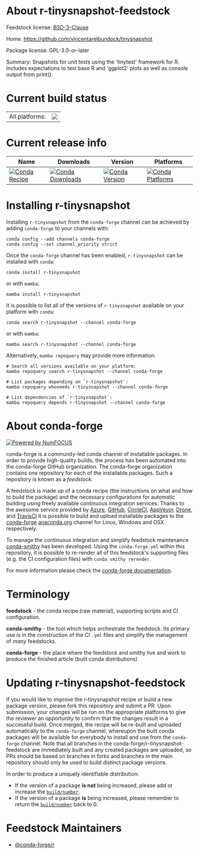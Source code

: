 About r-tinysnapshot-feedstock
==============================

Feedstock license: [BSD-3-Clause](https://github.com/conda-forge/r-tinysnapshot-feedstock/blob/main/LICENSE.txt)

Home: https://github.com/vincentarelbundock/tinysnapshot

Package license: GPL-3.0-or-later

Summary: Snapshots for unit tests using the 'tinytest' framework for R. Includes expectations to test base R and 'ggplot2' plots as well as console output from print().

Current build status
====================


<table><tr><td>All platforms:</td>
    <td>
      <a href="https://dev.azure.com/conda-forge/feedstock-builds/_build/latest?definitionId=24677&branchName=main">
        <img src="https://dev.azure.com/conda-forge/feedstock-builds/_apis/build/status/r-tinysnapshot-feedstock?branchName=main">
      </a>
    </td>
  </tr>
</table>

Current release info
====================

| Name | Downloads | Version | Platforms |
| --- | --- | --- | --- |
| [![Conda Recipe](https://img.shields.io/badge/recipe-r--tinysnapshot-green.svg)](https://anaconda.org/conda-forge/r-tinysnapshot) | [![Conda Downloads](https://img.shields.io/conda/dn/conda-forge/r-tinysnapshot.svg)](https://anaconda.org/conda-forge/r-tinysnapshot) | [![Conda Version](https://img.shields.io/conda/vn/conda-forge/r-tinysnapshot.svg)](https://anaconda.org/conda-forge/r-tinysnapshot) | [![Conda Platforms](https://img.shields.io/conda/pn/conda-forge/r-tinysnapshot.svg)](https://anaconda.org/conda-forge/r-tinysnapshot) |

Installing r-tinysnapshot
=========================

Installing `r-tinysnapshot` from the `conda-forge` channel can be achieved by adding `conda-forge` to your channels with:

```
conda config --add channels conda-forge
conda config --set channel_priority strict
```

Once the `conda-forge` channel has been enabled, `r-tinysnapshot` can be installed with `conda`:

```
conda install r-tinysnapshot
```

or with `mamba`:

```
mamba install r-tinysnapshot
```

It is possible to list all of the versions of `r-tinysnapshot` available on your platform with `conda`:

```
conda search r-tinysnapshot --channel conda-forge
```

or with `mamba`:

```
mamba search r-tinysnapshot --channel conda-forge
```

Alternatively, `mamba repoquery` may provide more information:

```
# Search all versions available on your platform:
mamba repoquery search r-tinysnapshot --channel conda-forge

# List packages depending on `r-tinysnapshot`:
mamba repoquery whoneeds r-tinysnapshot --channel conda-forge

# List dependencies of `r-tinysnapshot`:
mamba repoquery depends r-tinysnapshot --channel conda-forge
```


About conda-forge
=================

[![Powered by
NumFOCUS](https://img.shields.io/badge/powered%20by-NumFOCUS-orange.svg?style=flat&colorA=E1523D&colorB=007D8A)](https://numfocus.org)

conda-forge is a community-led conda channel of installable packages.
In order to provide high-quality builds, the process has been automated into the
conda-forge GitHub organization. The conda-forge organization contains one repository
for each of the installable packages. Such a repository is known as a *feedstock*.

A feedstock is made up of a conda recipe (the instructions on what and how to build
the package) and the necessary configurations for automatic building using freely
available continuous integration services. Thanks to the awesome service provided by
[Azure](https://azure.microsoft.com/en-us/services/devops/), [GitHub](https://github.com/),
[CircleCI](https://circleci.com/), [AppVeyor](https://www.appveyor.com/),
[Drone](https://cloud.drone.io/welcome), and [TravisCI](https://travis-ci.com/)
it is possible to build and upload installable packages to the
[conda-forge](https://anaconda.org/conda-forge) [anaconda.org](https://anaconda.org/)
channel for Linux, Windows and OSX respectively.

To manage the continuous integration and simplify feedstock maintenance
[conda-smithy](https://github.com/conda-forge/conda-smithy) has been developed.
Using the ``conda-forge.yml`` within this repository, it is possible to re-render all of
this feedstock's supporting files (e.g. the CI configuration files) with ``conda smithy rerender``.

For more information please check the [conda-forge documentation](https://conda-forge.org/docs/).

Terminology
===========

**feedstock** - the conda recipe (raw material), supporting scripts and CI configuration.

**conda-smithy** - the tool which helps orchestrate the feedstock.
                   Its primary use is in the construction of the CI ``.yml`` files
                   and simplify the management of *many* feedstocks.

**conda-forge** - the place where the feedstock and smithy live and work to
                  produce the finished article (built conda distributions)


Updating r-tinysnapshot-feedstock
=================================

If you would like to improve the r-tinysnapshot recipe or build a new
package version, please fork this repository and submit a PR. Upon submission,
your changes will be run on the appropriate platforms to give the reviewer an
opportunity to confirm that the changes result in a successful build. Once
merged, the recipe will be re-built and uploaded automatically to the
`conda-forge` channel, whereupon the built conda packages will be available for
everybody to install and use from the `conda-forge` channel.
Note that all branches in the conda-forge/r-tinysnapshot-feedstock are
immediately built and any created packages are uploaded, so PRs should be based
on branches in forks and branches in the main repository should only be used to
build distinct package versions.

In order to produce a uniquely identifiable distribution:
 * If the version of a package **is not** being increased, please add or increase
   the [``build/number``](https://docs.conda.io/projects/conda-build/en/latest/resources/define-metadata.html#build-number-and-string).
 * If the version of a package **is** being increased, please remember to return
   the [``build/number``](https://docs.conda.io/projects/conda-build/en/latest/resources/define-metadata.html#build-number-and-string)
   back to 0.

Feedstock Maintainers
=====================

* [@conda-forge/r](https://github.com/orgs/conda-forge/teams/r/)

